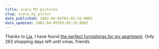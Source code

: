 ```yaml
---
title: scary MJ pictures
slug: scary_mj_pictur
date_published: 2002-04-05T03:05:29.000Z
date_updated: 2002-04-05T03:05:29.000Z
---
```


Thanks to [Lia](http://cheesedip.com/?p=archives/week_2002_03_31.phtml#000078), I have found [the perfect furnishings for my apartment](http://fee.prostejov.cz/paintings_of_mj.htm). Only 263 shopping days left until xmas, friends.
